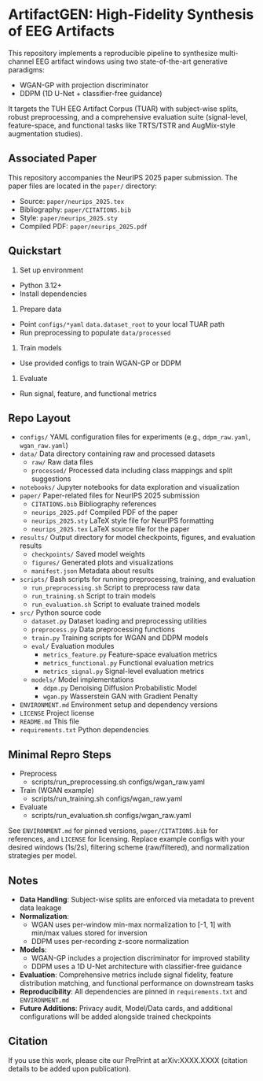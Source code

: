 # ArtifactGEN: High-Fidelity Synthesis of EEG Artifacts

This repository implements a reproducible pipeline to synthesize multi-channel EEG artifact windows using two state-of-the-art generative paradigms:

- WGAN-GP with projection discriminator
- DDPM (1D U-Net + classifier-free guidance)

It targets the TUH EEG Artifact Corpus (TUAR) with subject-wise splits, robust preprocessing, and a comprehensive evaluation suite (signal-level, feature-space, and functional tasks like TRTS/TSTR and AugMix-style augmentation studies).

## Associated Paper

This repository accompanies the NeurIPS 2025 paper submission. The paper files are located in the `paper/` directory:

- Source: `paper/neurips_2025.tex`
- Bibliography: `paper/CITATIONS.bib`
- Style: `paper/neurips_2025.sty`
- Compiled PDF: `paper/neurips_2025.pdf`

## Quickstart

1) Set up environment

- Python 3.12+
- Install dependencies

1) Prepare data

- Point `configs/*yaml` `data.dataset_root` to your local TUAR path
- Run preprocessing to populate `data/processed`

1) Train models

- Use provided configs to train WGAN-GP or DDPM

1) Evaluate

- Run signal, feature, and functional metrics

## Repo Layout

- `configs/`           YAML configuration files for experiments (e.g., `ddpm_raw.yaml`, `wgan_raw.yaml`)
- `data/`              Data directory containing raw and processed datasets
  - `raw/`             Raw data files
  - `processed/`       Processed data including class mappings and split suggestions
- `notebooks/`         Jupyter notebooks for data exploration and visualization
- `paper/`             Paper-related files for NeurIPS 2025 submission
  - `CITATIONS.bib`    Bibliography references
  - `neurips_2025.pdf` Compiled PDF of the paper
  - `neurips_2025.sty` LaTeX style file for NeurIPS formatting
  - `neurips_2025.tex` LaTeX source file for the paper
- `results/`           Output directory for model checkpoints, figures, and evaluation results
  - `checkpoints/`     Saved model weights
  - `figures/`         Generated plots and visualizations
  - `manifest.json`    Metadata about results
- `scripts/`           Bash scripts for running preprocessing, training, and evaluation
  - `run_preprocessing.sh` Script to preprocess raw data
  - `run_training.sh`      Script to train models
  - `run_evaluation.sh`    Script to evaluate trained models
- `src/`               Python source code
  - `dataset.py`       Dataset loading and preprocessing utilities
  - `preprocess.py`    Data preprocessing functions
  - `train.py`         Training scripts for WGAN and DDPM models
  - `eval/`            Evaluation modules
    - `metrics_feature.py`   Feature-space evaluation metrics
    - `metrics_functional.py` Functional evaluation metrics
    - `metrics_signal.py`     Signal-level evaluation metrics
  - `models/`          Model implementations
    - `ddpm.py`        Denoising Diffusion Probabilistic Model
    - `wgan.py`        Wasserstein GAN with Gradient Penalty
- `ENVIRONMENT.md`     Environment setup and dependency versions
- `LICENSE`            Project license
- `README.md`          This file
- `requirements.txt`   Python dependencies


## Minimal Repro Steps

- Preprocess
  - scripts/run_preprocessing.sh configs/wgan_raw.yaml
- Train (WGAN example)
  - scripts/run_training.sh configs/wgan_raw.yaml
- Evaluate
  - scripts/run_evaluation.sh configs/wgan_raw.yaml

See `ENVIRONMENT.md` for pinned versions, `paper/CITATIONS.bib` for references, and `LICENSE` for licensing. Replace example configs with your desired windows (1s/2s), filtering scheme (raw/filtered), and normalization strategies per model.

## Notes

- **Data Handling**: Subject-wise splits are enforced via metadata to prevent data leakage
- **Normalization**:
  - WGAN uses per-window min-max normalization to [-1, 1] with min/max values stored for inversion
  - DDPM uses per-recording z-score normalization
- **Models**:
  - WGAN-GP includes a projection discriminator for improved stability
  - DDPM uses a 1D U-Net architecture with classifier-free guidance
- **Evaluation**: Comprehensive metrics include signal fidelity, feature distribution matching, and functional performance on downstream tasks
- **Reproducibility**: All dependencies are pinned in `requirements.txt` and `ENVIRONMENT.md`
- **Future Additions**: Privacy audit, Model/Data cards, and additional configurations will be added alongside trained checkpoints

## Citation

If you use this work, please cite our PrePrint at arXiv:XXXX.XXXX (citation details to be added upon publication).

